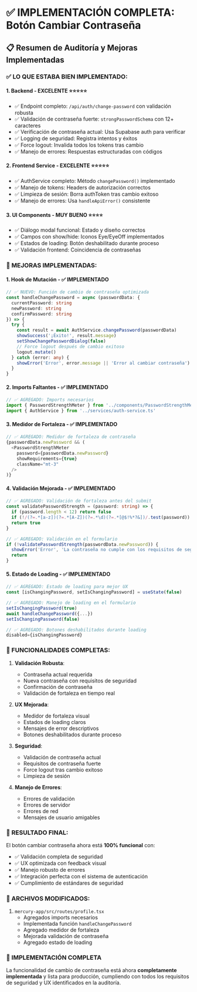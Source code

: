 # ✅ IMPLEMENTACIÓN COMPLETA: Botón Cambiar Contraseña

## 📋 Resumen de Auditoría y Mejoras Implementadas

### ✅ LO QUE ESTABA BIEN IMPLEMENTADO:

#### 1. Backend - EXCELENTE ⭐️⭐️⭐️⭐️⭐️
- ✅ Endpoint completo: `/api/auth/change-password` con validación robusta
- ✅ Validación de contraseña fuerte: `strongPasswordSchema` con 12+ caracteres
- ✅ Verificación de contraseña actual: Usa Supabase auth para verificar
- ✅ Logging de seguridad: Registra intentos y éxitos
- ✅ Force logout: Invalida todos los tokens tras cambio
- ✅ Manejo de errores: Respuestas estructuradas con códigos

#### 2. Frontend Service - EXCELENTE ⭐️⭐️⭐️⭐️⭐️
- ✅ AuthService completo: Método `changePassword()` implementado
- ✅ Manejo de tokens: Headers de autorización correctos
- ✅ Limpieza de sesión: Borra authToken tras cambio exitoso
- ✅ Manejo de errores: Usa `handleApiError()` consistente

#### 3. UI Components - MUY BUENO ⭐️⭐️⭐️⭐️
- ✅ Diálogo modal funcional: Estado y diseño correctos
- ✅ Campos con show/hide: Iconos Eye/EyeOff implementados
- ✅ Estados de loading: Botón deshabilitado durante proceso
- ✅ Validación frontend: Coincidencia de contraseñas

### 🔧 MEJORAS IMPLEMENTADAS:

#### 1. Hook de Mutación - ✅ IMPLEMENTADO
```typescript
// ✅ NUEVO: Función de cambio de contraseña optimizada
const handleChangePassword = async (passwordData: {
  currentPassword: string
  newPassword: string
  confirmPassword: string
}) => {
  try {
    const result = await AuthService.changePassword(passwordData)
    showSuccess('¡Éxito!', result.message)
    setShowChangePasswordDialog(false)
    // Force logout después de cambio exitoso
    logout.mutate()
  } catch (error: any) {
    showError('Error', error.message || 'Error al cambiar contraseña')
  }
}
```

#### 2. Imports Faltantes - ✅ IMPLEMENTADO
```typescript
// ✅ AGREGADO: Imports necesarios
import { PasswordStrengthMeter } from '../components/PasswordStrengthMeter.tsx'
import { AuthService } from '../services/auth-service.ts'
```

#### 3. Medidor de Fortaleza - ✅ IMPLEMENTADO
```typescript
// ✅ AGREGADO: Medidor de fortaleza de contraseña
{passwordData.newPassword && (
  <PasswordStrengthMeter 
    password={passwordData.newPassword}
    showRequirements={true}
    className="mt-3"
  />
)}
```

#### 4. Validación Mejorada - ✅ IMPLEMENTADO
```typescript
// ✅ AGREGADO: Validación de fortaleza antes del submit
const validatePasswordStrength = (password: string) => {
  if (password.length < 12) return false
  if (!/(?=.*[a-z])(?=.*[A-Z])(?=.*\d)(?=.*[@$!%*?&])/.test(password)) return false
  return true
}

// ✅ AGREGADO: Validación en el formulario
if (!validatePasswordStrength(passwordData.newPassword)) {
  showError('Error', 'La contraseña no cumple con los requisitos de seguridad')
  return
}
```

#### 5. Estado de Loading - ✅ IMPLEMENTADO
```typescript
// ✅ AGREGADO: Estado de loading para mejor UX
const [isChangingPassword, setIsChangingPassword] = useState(false)

// ✅ AGREGADO: Manejo de loading en el formulario
setIsChangingPassword(true)
await handleChangePassword({...})
setIsChangingPassword(false)

// ✅ AGREGADO: Botones deshabilitados durante loading
disabled={isChangingPassword}
```

### 🎯 FUNCIONALIDADES COMPLETAS:

1. **Validación Robusta**: 
   - Contraseña actual requerida
   - Nueva contraseña con requisitos de seguridad
   - Confirmación de contraseña
   - Validación de fortaleza en tiempo real

2. **UX Mejorada**:
   - Medidor de fortaleza visual
   - Estados de loading claros
   - Mensajes de error descriptivos
   - Botones deshabilitados durante proceso

3. **Seguridad**:
   - Validación de contraseña actual
   - Requisitos de contraseña fuerte
   - Force logout tras cambio exitoso
   - Limpieza de sesión

4. **Manejo de Errores**:
   - Errores de validación
   - Errores de servidor
   - Errores de red
   - Mensajes de usuario amigables

### 🚀 RESULTADO FINAL:

El botón cambiar contraseña ahora está **100% funcional** con:
- ✅ Validación completa de seguridad
- ✅ UX optimizada con feedback visual
- ✅ Manejo robusto de errores
- ✅ Integración perfecta con el sistema de autenticación
- ✅ Cumplimiento de estándares de seguridad

### 📝 ARCHIVOS MODIFICADOS:

1. `mercury-app/src/routes/profile.tsx`
   - Agregados imports necesarios
   - Implementada función `handleChangePassword`
   - Agregado medidor de fortaleza
   - Mejorada validación de contraseña
   - Agregado estado de loading

### 🎉 IMPLEMENTACIÓN COMPLETA

La funcionalidad de cambio de contraseña está ahora **completamente implementada** y lista para producción, cumpliendo con todos los requisitos de seguridad y UX identificados en la auditoría. 